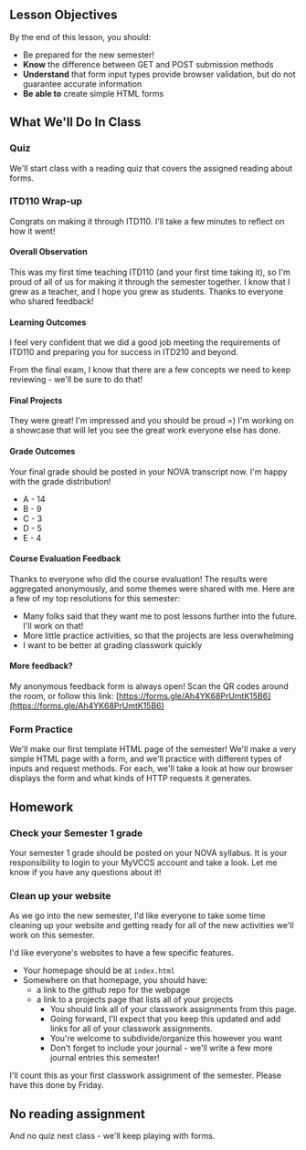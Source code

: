 ## Lesson Objectives
By the end of this lesson, you should:

- Be prepared for the new semester!
- **Know** the difference  between GET and POST submission methods
- **Understand** that form input types provide browser validation, but do not guarantee accurate information
- **Be able to** create simple HTML forms


## What We'll Do In Class

### Quiz
We'll start class with a reading quiz that covers the assigned reading about forms.

### ITD110 Wrap-up
Congrats on making it through ITD110. I'll take a few minutes to reflect on how it went!

#### Overall Observation

This was my first time teaching ITD110 (and your first time taking it), so I'm proud of all of us for making it through the semester together. I know that I grew as a teacher, and I hope you grew as students. Thanks to everyone who shared feedback!

#### Learning Outcomes

I feel very confident that we did a good job meeting the requirements of ITD110 and preparing you for success in ITD210 and beyond.

From the final exam, I know that there are a few concepts we need to keep reviewing - we'll be sure to do that!

#### Final Projects

They were great! I'm impressed and you should be proud =) I'm working on a showcase that will let you see the great work everyone else has done.

#### Grade Outcomes

Your final grade should be posted in your NOVA transcript now. I'm happy with the grade distribution! 
- A - 14
- B - 9
- C - 3
- D - 5
- E - 4

#### Course Evaluation Feedback

Thanks to everyone who did the course evaluation! The results were aggregated anonymously, and some themes were shared with me. Here are a few of my top resolutions for this semester:
- Many folks said that they want me to post lessons further into the future. I'll work on that!
- More little practice activities, so that the projects are less overwhelming
- I want to be better at grading classwork quickly

#### More feedback?

My anonymous feedback form is always open! Scan the QR codes around the room, or follow this link: [https://forms.gle/Ah4YK68PrUmtK15B6](https://forms.gle/Ah4YK68PrUmtK15B6)

### Form Practice
We'll make our first template HTML page of the semester! We'll make a very simple
HTML page with a form, and we'll practice with different types of inputs and 
request methods. For each, we'll take a look at how our browser displays the form
and what kinds of HTTP requests it generates.


## Homework

### Check your Semester 1 grade 

Your semester 1 grade should be posted on your NOVA syllabus. It is your responsibility
to login to your MyVCCS account and take a look. Let me know if you have any
questions about it!

### Clean up your website

As we go into the new semester, I'd like everyone to take some time cleaning up 
your website and getting ready for all of the new activities we'll work on this
semester.

I'd like everyone's websites to have a few specific features. 
- Your homepage should be at `index.html`
- Somewhere on that homepage, you should have:
    - a link to the github repo for the webpage
    - a link to a projects page that lists all of your projects
        - You should link all of your classwork assignments from this page. 
        - Going forward, I'll expect that you keep this updated and add links for all of your classwork assignments.
        - You're welcome to subdivide/organize this however you want
        - Don't forget to include your journal - we'll write a few more journal entries this semester!

I'll count this as your first classwork assignment of the semester. Please have this done by Friday.


## No reading assignment
And no quiz next class - we'll keep playing with forms.
